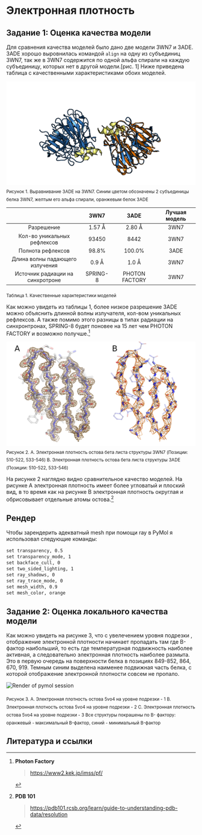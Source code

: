 # Электронная плотность
## Задание 1: Оценка качества модели

Для сравнения качества моделей было дано две модели 3WN7 и 3ADE. 3ADE хорошо выровнилась командой `align` на одну из субъединиц 3WN7, так же в 3WN7 содержится по одной альфа спирали на каждую субъединицу, которых нет в другой модели.[рис. 1] Ниже приведена таблица с качественными характеристиками обоих моделей.

![Render of pymol session](alignment.png)<br/>
<sub>Рисунок 1. Выравнивание 3ADE на 3WN7. Синим цветом обозначены 2 субъединицы белка 3WN7, желтым его альфа спирали, оранжевым белок 3ADE</sub>

|       |                               3WN7                   | 3ADE | Лучшая модель  |
|:--------------:|:------------------------------------------------------------:|:------:|:------:|
|     Разрешение    |        1.57 Å    | 2.80 Å | 3WN7 |
|      Кол-во уникальных рефлексов    |      93450    | 8442 |3WN7 |
|      Полнота рефлексов    |    98.8%     | 100.0%  |3ADE |
|      Длина волны падающего излучения   |    0.9 Å | 1.0 Å   | 3WN7|
|      Источник радиации на синхротроне  |    SPRING-8 |  PHOTON FACTORY  | 3WN7|

<sub>Таблица 1. Качественные характеристики моделей</sub>

Как можно увидеть из таблицы 1, более низкое разрешение 3ADE можно объяснить длинной волны излучателя, кол-вом уникальных рефлексов. А также помимо этого разницы в типах радиации на синхронтронах, SPRING-8 будет поновее на 15 лет чем PHOTON FACTORY и возможно получше.[^1]

![Render of pymol session](sheets.png)<br/>
<sub>Рисунок 2. A. Электронная плотность остова бета листа структуры 3WN7 (Позиции: 510-522, 533-546) B. Электронная плотность остова бета листа структуры 3ADE (Позиции: 510-522, 533-546)</sub>

На рисунке 2 наглядно видно сравнительное качество моделей. На рисунке A электронная плотность имеет более угловатый и плоский вид, в то время как на рисунке B электронная плотность округлая и обрисовывает отдельные атомы остова.[^2]

##  Рендер
Чтобы зарендерить адекватный mesh при помощи ray в PyMol я использовал следующие команды:
```
set transparency, 0.5
set transparency_mode, 1
set backface_cull, 0
set two_sided_lighting, 1
set ray_shadows, 0
set ray_trace_mode, 0
set mesh_width, 0.9
set mesh_color, orange
```

## Задание 2: Оценка локального качества модели

Как можно увидеть на рисунке 3, что с увелечением уровня подрезки , отображение электронной плотности начинает пропадать там где B-фактор наибольший, то есть где температурная подвижность наиболее активная, а следовательно электронная плотность наиболее размыта. Это в первую очередь на поверхности белка в позициях 849-852, 864, 670, 919. Темным синим выделена наименее подвижная часть белка, с которой отображение электронной плотности совсем не пропало.

![Render of pymol session](5vo4_mesh_all.png.png)<br/>

<sub>Рисунок 3. A. Электронная плотность остова 5vo4 на уровне подрезки - 1 B. Электронная плотность остова 5vo4 на уровне подрезки - 2 C. Электронная плотность остова 5vo4 на уровне подрезки - 3  Все структуры покрашены по B- фактору: оранжевый - максимальный B-фактор, синий - минимальный B-фактор</sub>


## Литература и ссылки

[^1]: **Photon Factory**
    > https://www2.kek.jp/imss/pf/

[^2]: **PDB 101**
    > https://pdb101.rcsb.org/learn/guide-to-understanding-pdb-data/resolution
    
